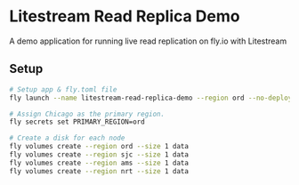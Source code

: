 Litestream Read Replica Demo
============================

A demo application for running live read replication on fly.io with Litestream


## Setup 

```sh
# Setup app & fly.toml file
fly launch --name litestream-read-replica-demo --region ord --no-deploy

# Assign Chicago as the primary region.
fly secrets set PRIMARY_REGION=ord

# Create a disk for each node
fly volumes create --region ord --size 1 data
fly volumes create --region sjc --size 1 data
fly volumes create --region ams --size 1 data
fly volumes create --region nrt --size 1 data
```

